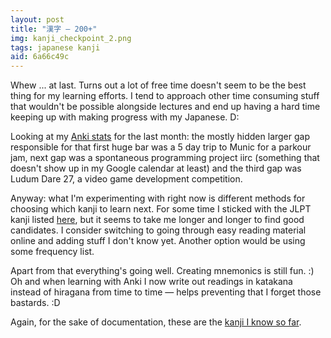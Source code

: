 ```yaml
---
layout: post
title: "漢字 — 200+"
img: kanji_checkpoint_2.png
tags: japanese kanji
aid: 6a66c49c
---
```


Whew ... at last. Turns out a lot of free time doesn't seem to be the best thing for my learning efforts. I tend to approach other time consuming stuff that wouldn't be possible alongside lectures and end up having a hard time keeping up with making progress with my Japanese. D:

Looking at my [Anki stats](static/img/blog/anki_stats_130903.png) for the last month: the mostly hidden larger gap responsible for that first huge bar was a 5 day trip to Munic for a parkour jam, next gap was a spontaneous programming project iirc (something that doesn't show up in my Google calendar at least) and the third gap was Ludum Dare 27, a video game development competition.

Anyway: what I'm experimenting with right now is different methods for choosing which kanji to learn next. For some time I sticked with the JLPT kanji listed [here](http://tangorin.com/common_kanji), but it seems to take me longer and longer to find good candidates. I consider switching to going through easy reading material online and adding stuff I don't know yet. Another option would be using some frequency list.

Apart from that everything's going well. Creating mnemonics is still fun. :) Oh and when learning with Anki I now write out readings in katakana instead of hiragana from time to time — helps preventing that I forget those bastards. :D

Again, for the sake of documentation, these are the [kanji I know so far](static/dl/kanji_checkpoint_2).

